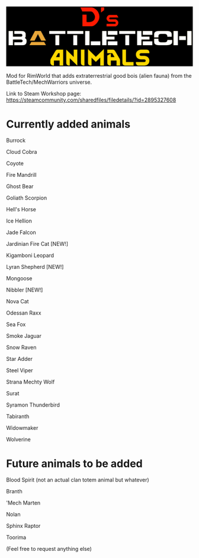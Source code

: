![](https://github.com/DeeMainiac/DsBattleTechAnimals/blob/main/About/Preview.png)

 Mod for RimWorld that adds extraterrestrial good bois (alien fauna) from the BattleTech/MechWarriors universe.
 
 Link to Steam Workshop page: https://steamcommunity.com/sharedfiles/filedetails/?id=2895327608
 
# Currently added animals
 
 Burrock
 
 Cloud Cobra
 
 Coyote
 
 Fire Mandrill
 
 Ghost Bear
 
 Goliath Scorpion
 
 Hell's Horse
 
 Ice Hellion
 
 Jade Falcon

 Jardinian Fire Cat [NEW!]
 
 Kigamboni Leopard
 
 Lyran Shepherd [NEW!]
 
 Mongoose
 
 Nibbler [NEW!]
 
 Nova Cat
 
 Odessan Raxx
 
 Sea Fox
 
 Smoke Jaguar
 
 Snow Raven
 
 Star Adder
 
 Steel Viper
 
 Strana Mechty Wolf
 
 Surat
 
 Syramon Thunderbird
 
 Tabiranth
 
 Widowmaker
 
 Wolverine

# Future animals to be added

Blood Spirit (not an actual clan totem animal but whatever)

Branth

'Mech Marten

Nolan

Sphinx Raptor

Toorima

(Feel free to request anything else)
